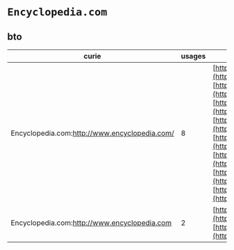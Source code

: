 # `Encyclopedia.com`

## bto

| curie                                         |   usages | nodes                                                                                                                                                                                                                                                                                                                                                                                                                                                                                                                                                                                                                                                                                                                                                                                                                                                                                                                                  |
|-----------------------------------------------|----------|----------------------------------------------------------------------------------------------------------------------------------------------------------------------------------------------------------------------------------------------------------------------------------------------------------------------------------------------------------------------------------------------------------------------------------------------------------------------------------------------------------------------------------------------------------------------------------------------------------------------------------------------------------------------------------------------------------------------------------------------------------------------------------------------------------------------------------------------------------------------------------------------------------------------------------------|
| Encyclopedia.com:http://www.encyclopedia.com/ |        8 | [http://purl.obolibrary.org/obo/BTO:0004597](https://bioregistry.io/http://purl.obolibrary.org/obo/BTO:0004597), [http://purl.obolibrary.org/obo/BTO:0004650](https://bioregistry.io/http://purl.obolibrary.org/obo/BTO:0004650), [http://purl.obolibrary.org/obo/BTO:0004651](https://bioregistry.io/http://purl.obolibrary.org/obo/BTO:0004651), [http://purl.obolibrary.org/obo/BTO:0004652](https://bioregistry.io/http://purl.obolibrary.org/obo/BTO:0004652), [http://purl.obolibrary.org/obo/BTO:0004653](https://bioregistry.io/http://purl.obolibrary.org/obo/BTO:0004653), [http://purl.obolibrary.org/obo/BTO:0004658](https://bioregistry.io/http://purl.obolibrary.org/obo/BTO:0004658), [http://purl.obolibrary.org/obo/BTO:0004673](https://bioregistry.io/http://purl.obolibrary.org/obo/BTO:0004673), [http://purl.obolibrary.org/obo/BTO:0004674](https://bioregistry.io/http://purl.obolibrary.org/obo/BTO:0004674) |
| Encyclopedia.com:http://www.encyclopedia.com  |        2 | [http://purl.obolibrary.org/obo/BTO:0005739](https://bioregistry.io/http://purl.obolibrary.org/obo/BTO:0005739), [http://purl.obolibrary.org/obo/BTO:0006100](https://bioregistry.io/http://purl.obolibrary.org/obo/BTO:0006100)                                                                                                                                                                                                                                                                                                                                                                                                                                                                                                                                                                                                                                                                                                       |
